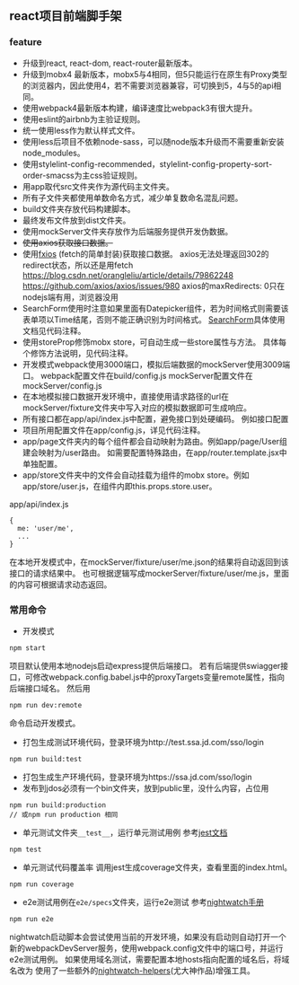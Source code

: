 ## react项目前端脚手架

### feature

* 升级到react, react-dom, react-router最新版本。
* 升级到mobx4 最新版本，mobx5与4相同，但5只能运行在原生有Proxy类型的浏览器内，因此使用4，若不需要浏览器兼容，可切换到5，4与5的api相同。
* 使用webpack4最新版本构建，编译速度比webpack3有很大提升。
* 使用eslint的airbnb为主验证规则。
* 统一使用less作为默认样式文件。
* 使用less后项目不依赖node-sass，可以随node版本升级而不需要重新安装node\_modules。
* 使用stylelint-config-recommended，stylelint-config-property-sort-order-smacss为主css验证规则。
* 用app取代src文件夹作为源代码主文件夹。
* 所有子文件夹都使用单数命名方式，减少单复数命名混乱问题。
* build文件夹存放代码构建脚本。
* 最终发布文件放到dist文件夹。
* 使用mockServer文件夹存放作为后端服务提供开发伪数据。
* ~~使用axios获取接口数据。~~
* 使用[fxios](https://github.com/superwf/fxios) (fetch的简单封装)获取接口数据。
    axios无法处理返回302的redirect状态，所以还是用fetch
    https://blog.csdn.net/orangleliu/article/details/79862248
    https://github.com/axios/axios/issues/980
    axios的maxRedirects: 0只在nodejs端有用，浏览器没用
* SearchForm使用时注意如果里面有Datepicker组件，若为时间格式则需要该表单项以Time结尾，否则不能正确识别为时间格式。
  [SearchForm](http://git.jd.com/rmb-frontend/react-scaffold/blob/master/app/component/SearchForm/index.jsx)具体使用文档见代码注释。
* 使用storeProp修饰mobx store，可自动生成一些store属性与方法。
  具体每个修饰方法说明，见代码注释。
* 开发模式webpack使用3000端口，模拟后端数据的mockServer使用3009端口。
  webpack配置文件在build/config.js
  mockServer配置文件在mockServer/config.js
* 在本地模拟接口数据开发环境中，直接使用请求路径的url在mockServer/fixture文件夹中写入对应的模拟数据即可生成响应。
* 所有接口都在app/api/index.js中配置，避免接口到处硬编码。
例如接口配置
* 项目所用配置文件在app/config.js，详见代码注释。
* app/page文件夹内的每个组件都会自动映射为路由。例如app/page/User组建会映射为/user路由。
  如需要配置特殊路由，在app/router.template.jsx中单独配置。
* app/store文件夹中的文件会自动挂载为组件的mobx store。例如app/store/user.js，在组件内即this.props.store.user。

app/api/index.js
```
{
  me: 'user/me',
  ...
}
```
在本地开发模式中，在mockServer/fixture/user/me.json的结果将自动返回到该接口的请求结果中。
也可根据逻辑写成mockerServer/fixture/user/me.js，里面的内容可根据请求动态返回。

### 常用命令

* 开发模式
```
npm start
```
项目默认使用本地nodejs启动express提供后端接口。
若有后端提供swiagger接口，可修改webpack.config.babel.js中的proxyTargets变量remote属性，指向后端接口域名。
然后用
```
npm run dev:remote
```
命令启动开发模式。

* 打包生成测试环境代码，登录环境为http://test.ssa.jd.com/sso/login
```
npm run build:test
```

* 打包生成生产环境代码，登录环境为https://ssa.jd.com/sso/login
* 发布到jdos必须有一个bin文件夹，放到public里，没什么内容，占位用
```
npm run build:production
// 或npm run production 相同
```

* 单元测试文件夹`__test__`，运行单元测试用例
  参考[jest文档](https://facebook.github.io/jest/)
```
npm test
```

* 单元测试代码覆盖率
  调用jest生成coverage文件夹，查看里面的index.html。
```
npm run coverage
```

* e2e测试用例在`e2e/specs`文件夹，运行e2e测试
  参考[nightwatch手册](http://nightwatchjs.org/api)
```
npm run e2e
```
  nightwatch启动脚本会尝试使用当前的开发环境，如果没有启动则自动打开一个新的webpackDevServer服务，使用webpack.config文件中的端口号，并运行e2e测试用例。
  如果使用域名测试，需要配置本地hosts指向配置的域名后，将域名改为
  使用了一些额外的[nightwatch-helpers](https://npm.taobao.org/package/nightwatch-helpers)(尤大神作品)增强工具。

